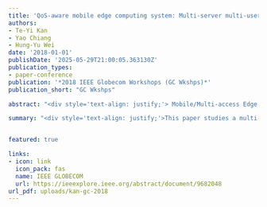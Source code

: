 ```yaml
---
title: 'QoS-aware mobile edge computing system: Multi-server multi-user scenario'
authors:
- Te-Yi Kan
- Yao Chiang
- Hung-Yu Wei
date: '2018-01-01'
publishDate: '2025-05-29T21:00:05.363130Z'
publication_types:
- paper-conference
publication: '*2018 IEEE Globecom Workshops (GC Wkshps)*'
publication_short: "GC Wkshps"

abstract: "<div style='text-align: justify;'> Mobile/Multi-access Edge Computing (MEC) system is a kind of fog computing system to provide computation resources at the edge of Radio Access Network (RAN). In this paper, we discuss offloading decision and resource allocation of both radio resources and computation resources which are both the crucial issues in MEC system. Moreover, we study a multi-server system which is more consistent with practical MEC system in the future rather than single-server system, and load distribution is introduced into our system to leverage the computation resources of MEC servers effectively. The objective of our work is to promote QoS, and thus we formulate a cost minimization problem by modeling QoS of the end users with our self-defined cost function. A heuristic algorithm is developed and compared with other schemes. Numerical results verify that our proposed algorithm significantly enhances QoS and gains a large performance gap over other schemes.</div>"

summary: "<div style='text-align: justify;'>This paper studies a multi-server Mobile Edge Computing (MEC) system and addresses joint offloading and resource allocation to improve quality of service (QoS). A cost minimization problem is formulated based on a custom QoS model, and a heuristic algorithm is proposed to optimize both radio and computation resources. Simulation results show that the proposed approach significantly outperforms existing schemes in enhancing QoS.</div>"


featured: true

links:
- icon: link
  icon_pack: fas
  name: IEEE GLOBECOM
  url: https://ieeexplore.ieee.org/abstract/document/9682048
url_pdf: uploads/kan-gc-2018
---
```

